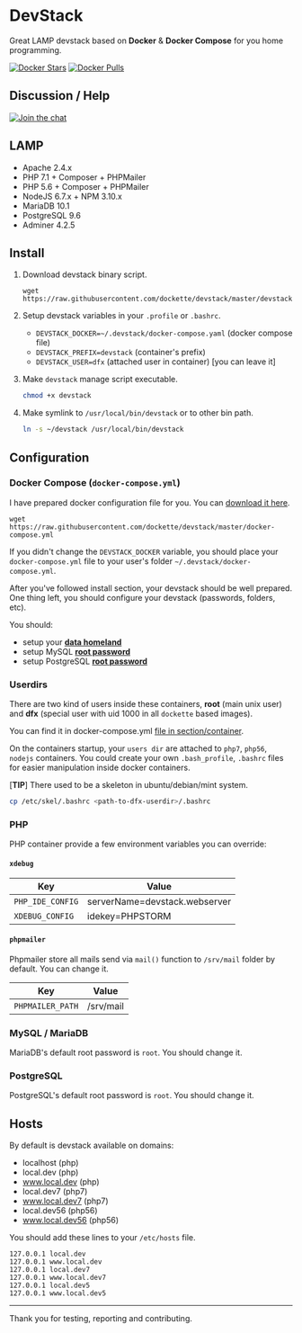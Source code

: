 # DevStack

Great LAMP devstack based on **Docker** & **Docker Compose** for you home programming.

[![Docker Stars](https://img.shields.io/docker/stars/dockette/devstack.svg?style=flat)](https://hub.docker.com/r/dockette/devstack/)
[![Docker Pulls](https://img.shields.io/docker/pulls/dockette/devstack.svg?style=flat)](https://hub.docker.com/r/dockette/devstack/)

## Discussion / Help

[![Join the chat](https://img.shields.io/gitter/room/dockette/dockette.svg?style=flat-square)](https://gitter.im/dockette/dockette?utm_source=badge&utm_medium=badge&utm_campaign=pr-badge&utm_content=badge)

## LAMP

- Apache 2.4.x
- PHP 7.1 + Composer + PHPMailer
- PHP 5.6 + Composer + PHPMailer
- NodeJS 6.7.x + NPM 3.10.x
- MariaDB 10.1
- PostgreSQL 9.6
- Adminer 4.2.5

## Install

1. Download devstack binary script.

    ```
    wget https://raw.githubusercontent.com/dockette/devstack/master/devstack
    ```

2. Setup devstack variables in your `.profile` or `.bashrc`.
	
	- `DEVSTACK_DOCKER=~/.devstack/docker-compose.yaml` (docker compose file)
	- `DEVSTACK_PREFIX=devstack` (container's prefix)
	- `DEVSTACK_USER=dfx` (attached user in container) [you can leave it]

3. Make `devstack` manage script executable.

    ```sh
    chmod +x devstack
    ```

4. Make symlink to `/usr/local/bin/devstack` or to other bin path.

    ```sh
    ln -s ~/devstack /usr/local/bin/devstack
    ```

## Configuration

### Docker Compose (`docker-compose.yml`)

I have prepared docker configuration file for you. You can [download it here](https://github.com/dockette/devstack/blob/master/docker-compose.yml).

```
wget https://raw.githubusercontent.com/dockette/devstack/master/docker-compose.yml
```

If you didn't change the `DEVSTACK_DOCKER` variable, you should place your `docker-compose.yml` file to your user's folder `~/.devstack/docker-compose.yml`.

After you've followed install section, your devstack should be well prepared. One thing left, you should configure your devstack (passwords, folders, etc). 

You should: 
 - setup your [**data homeland**](https://github.com/dockette/devstack/blob/master/docker-compose.yml#L100-L102)
 - setup MySQL [**root password**](https://github.com/dockette/devstack/blob/master/docker-compose.yml#L71-L73)
 - setup PostgreSQL [**root password**](https://github.com/dockette/devstack/blob/master/docker-compose.yml#L93-L95)

### Userdirs

There are two kind of users inside these containers, **root** (main unix user) and **dfx** (special user with uid 1000 in all `dockette` based images).

You can find it in docker-compose.yml [file in section/container](https://github.com/dockette/devstack/blob/master/docker-compose.yml#L107-L113).

On the containers startup, your `users dir` are attached to `php7`, `php56`, `nodejs` containers. You could create your own `.bash_profile`, `.bashrc` files 
for easier manipulation inside docker containers.

[**TIP**] There used to be a skeleton in ubuntu/debian/mint system. 

```sh
cp /etc/skel/.bashrc <path-to-dfx-userdir>/.bashrc
```

### PHP

PHP container provide a few environment variables you can override: 

#### `xdebug`

| Key               | Value                          |
|-------------------|--------------------------------|
| `PHP_IDE_CONFIG`  | serverName=devstack.webserver  |
| `XDEBUG_CONFIG`   | idekey=PHPSTORM                |

#### `phpmailer`

Phpmailer store all mails send via `mail()` function to `/srv/mail` folder by default. You can change it.

| Key               | Value      |
|-------------------|------------|
| `PHPMAILER_PATH`  | /srv/mail  |

### MySQL / MariaDB

MariaDB's default root password is `root`. You should change it.

### PostgreSQL

PostgreSQL's default root password is `root`. You should change it.

## Hosts

By default is devstack available on domains:

- localhost (php)
- local.dev (php)
- www.local.dev (php)
- local.dev7 (php7)
- www.local.dev7 (php7)
- local.dev56 (php56)
- www.local.dev56 (php56)

You should add these lines to your `/etc/hosts` file.

```
127.0.0.1 local.dev
127.0.0.1 www.local.dev
127.0.0.1 local.dev7
127.0.0.1 www.local.dev7
127.0.0.1 local.dev5
127.0.0.1 www.local.dev5
```

-----

Thank you for testing, reporting and contributing.
